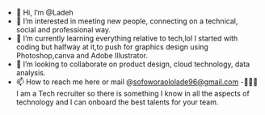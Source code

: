 - 👋 Hi, I’m @Ladeh
- 👀 I’m interested in meeting new people, connecting on a technical, social and professional way.
- 🌱 I’m currently learning everything relative to tech,lol I started with coding but halfway at it,to push for graphics design using Photoshop,canva and Adobe Illustrator.
- 💞️ I’m looking to collaborate on product design, cloud technology, data analysis.
- 📫 How to reach me here or mail @sofoworaololade96@gmail.com
-🤗🤗😎I am a Tech recruiter so there is something I know in all the aspects of technology and I can onboard the best talents for your team.

<!---
Ladeh/Ladeh is a ✨ special ✨ repository because its `README.md` (this file) appears on your GitHub profile.
You can click the Preview link to take a look at your changes.
--->
